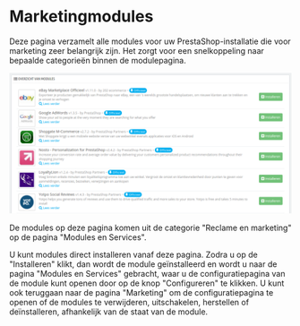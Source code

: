 # Marketingmodules

Deze pagina verzamelt alle modules voor uw PrestaShop-installatie die voor marketing zeer belangrijk zijn. Het zorgt voor een snelkoppeling naar bepaalde categorieën binnen de modulepagina.

![](../../../.gitbook/assets/40534163.png)

De modules op deze pagina komen uit de categorie "Reclame en marketing" op de pagina "Modules en Services".

U kunt modules direct installeren vanaf deze pagina. Zodra u op de "Installeren" klikt, dan wordt de module geïnstalleerd en wordt u naar de pagina "Modules en Services" gebracht, waar u de configuratiepagina van de module kunt openen door op de knop "Configureren"  te klikken. U kunt ook teruggaan naar de pagina "Marketing" om de configuratiepagina te openen of de modules te verwijderen, uitschakelen, herstellen of deïnstalleren, afhankelijk van de staat van de module.
